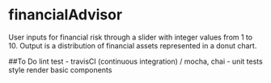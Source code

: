 # financialAdvisor
User inputs for financial risk through a slider with integer values from 1 to 10. Output is a distribution of financial assets represented in a donut chart.

##To Do
lint
test - travisCI (continuous integration) / mocha, chai - unit tests
style
render basic components